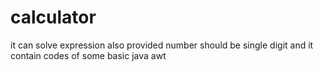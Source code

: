 # calculator
it can solve expression also provided number should be single digit and it contain codes of some basic java awt
